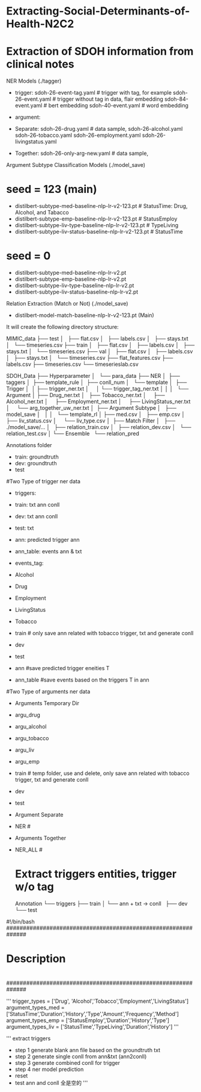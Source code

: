 # Extracting-Social-Determinants-of-Health-N2C2

# Extraction of SDOH information from clinical notes

NER Models (./tagger)
- trigger: 
sdoh-26-event-tag.yaml # trigger with tag, for example <Employment> 
sdoh-26-event.yaml # trigger without tag in data, flair embedding 
sdoh-84-event.yaml # bert embedding 
sdoh-40-event.yaml # word embedding 
- argument:
- Separate: 
sdoh-26-drug.yaml           # data sample, <Type> 
sdoh-26-alcohol.yaml
sdoh-26-tobacco.yaml
sdoh-26-employment.yaml
sdoh-26-livingstatus.yaml

- Together: 
sdoh-26-only-arg-new.yaml   # data sample, <Employment><Type> 


Argument Subtype Classification Models (./model_save)
# seed = 123 (main)
- distilbert-subtype-med-baseline-nlp-lr-v2-123.pt # StatusTime: Drug, Alcohol, and Tabacco
- distilbert-subtype-emp-baseline-nlp-lr-v2-123.pt # StatusEmploy
- distilbert-subtype-liv-type-baseline-nlp-lr-v2-123.pt # TypeLiving
- distilbert-subtype-liv-status-baseline-nlp-lr-v2-123.pt # StatusTime
# seed = 0 
- distilbert-subtype-med-baseline-nlp-lr-v2.pt
- distilbert-subtype-emp-baseline-nlp-lr-v2.pt
- distilbert-subtype-liv-type-baseline-nlp-lr-v2.pt
- distilbert-subtype-liv-status-baseline-nlp-lr-v2.pt


Relation Extraction (Match or Not) (./model_save)
- distilbert-model-match-baseline-nlp-lr-v2-123.pt (Main)




It will create the following directory structure:

MIMIC_data
├── test
│   ├── flat.csv
│   ├── labels.csv
│   ├── stays.txt
│   └── timeseries.csv
├── train
│   ├── flat.csv
│   ├── labels.csv
│   ├── stays.txt
│   └── timeseries.csv
├── val
│   ├── flat.csv
│   ├── labels.csv
│   ├── stays.txt
│   └── timeseries.csv
├── flat_features.csv
├── labels.csv
├── timeseries.csv
└── timeserieslab.csv




SDOH_Data
├── Hyperparameter
│   └── para_data
├── NER
│ 	├── taggers
│ 	├── template_rule
│ 	├── conll_num
│   └── template
│ 		├── Trigger
│ 		│	├── trigger_ner.txt
│    	│	└── trigger_tag_ner.txt 
│		│
│   	└── Argument
│			├── Drug_ner.txt
│   		├── Tobacco_ner.txt
│    		├── Alcohol_ner.txt
│    		├── Employment_ner.txt
│    		├── LivingStatus_ner.txt
│    		└── arg_together_uw_ner.txt
│ 
├── Argument Subtype
│   ├── model_save
│   │
│   └── template_rl
│		├── med.csv 
│   	├── emp.csv 
│    	├── liv_status.csv 
│    	└── liv_type.csv 
│ 
├── Match Filter
│   ├── ./model_save/... 
│   ├── relation_train.csv
│   ├── relation_dev.csv
│   └── relation_test.csv
│
└── Ensemble
  └── relation_pred


Annotations folder
- train: groundtruth
- dev: groundtruth
- test

#Two Type of trigger ner data
- triggers: 
- train: txt ann conll
- dev: txt ann conll
- test: txt
- ann: predicted trigger ann
- ann_table: events ann & txt

- events_tag: 
- Alcohol
- Drug
- Employment
- LivingStatus
- Tobacco
- train 		# only save ann related with tobacco trigger, txt and generate conll
- dev 
- test
- ann 				#save predicted trigger eneities T
- ann_table 		#save events based on the triggers T in ann 

#Two Type of arguments ner data
- Arguments Temporary Dir
- argu_drug
- argu_alcohol
- argu_tobacco
- argu_liv 
- argu_emp
- train 		# temp folder, use and delete, only save ann related with tobacco trigger, txt and generate conll
- dev 
- test

- Argument Separate
- NER					#<argument-tag>
- Arguments Together
- NER_ALL				#<trigger-tag><argument-ta>
	
	
	
	# Extract triggers entities, trigger w/o tag	
	Annotation
	└── triggers
	├── train
	│	└── ann + txt -> conll
	 	├── dev
	    └── test
	

#!/bin/bash
##############################################################
#
#
#
#                        Description
#
#
#
##############################################################

'''
trigger_types = ['Drug', 'Alcohol','Tobacco','Employment','LivingStatus']
argument_types_med = ['StatusTime','Duration','History','Type','Amount','Frequency','Method']
argument_types_emp = ['StatusEmploy','Duration','History','Type']
argument_types_liv = ['StatusTime','TypeLiving','Duration','History']
'''

'''
extract triggers
- step 1 generate blank ann file based on the groundtruth txt
- step 2 generate single conll from ann&txt (ann2conll)
- step 3 generate combined conll for trigger 
- step 4 ner model prediction
- reset 
- test ann and conll 全是空的
'''